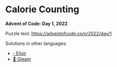 # Calorie Counting

**Advent of Code: Day 1, 2022**

Puzzle text: <https://adventofcode.com/2022/day/1>

Solutions in other languages:

- [💧 Elixir](../../../elixir/lib/2022/01_calorie_counting/README.md)
- [🌠 Gleam](../../../gleam/aoc/src/aoc_2022/README_day_1.md)
